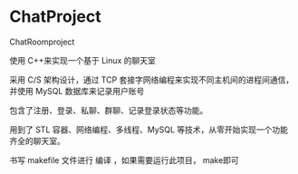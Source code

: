 # ChatProject
ChatRoomproject

使用 C++来实现一个基于 Linux 的聊天室

采用 C/S 架构设计，通过 TCP 套接字网络编程来实现不同主机间的进程间通信，并使用 MySQL 数据库来记录用户账号

包含了注册、登录、私聊、群聊、记录登录状态等功能。

用到了 STL 容器、网络编程、多线程、MySQL 等技术，从零开始实现一个功能齐全的聊天室。

书写 makefile 文件进行 编译 ，如果需要运行此项目， make即可
